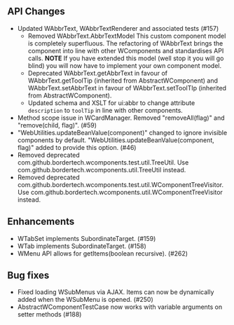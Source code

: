 ## API Changes
* Updated WAbbrText, WAbbrTextRenderer and associated tests (#157)
    * Removed WAbbrText.AbbrTextModel This custom component model is completely superfluous. The refactoring of WAbbrText brings the component into line with other WComponents and standardises API calls. **NOTE** If you have extended this model (well stop it you will go blind) you will now have to implement your own component model.
    * Deprecated WAbbrText.getAbbrText in favour of WAbbrText.getToolTip (inherited from AbstractWComponent) and WAbbrText.setAbbrText in favour of WAbbrText.setToolTIp (inherited from AbstractWComponent).
    * Updated schema and XSLT for ui:abbr to change attribute `description` to `toolTip` in line with other components.
* Method scope issue in WCardManager. Removed "removeAll(flag)" and "remove(child, flag)". (#59)
* "WebUtilities.updateBeanValue(component)" changed to ignore invisible components by default. "WebUtilities.updateBeanValue(component, flag)" added to provide this option. (#46)
* Removed deprecated com.github.bordertech.wcomponents.test.util.TreeUtil. Use com.github.bordertech.wcomponents.util.TreeUtil instead.
* Removed deprecated com.github.bordertech.wcomponents.test.util.WComponentTreeVisitor. Use com.github.bordertech.wcomponents.util.WComponentTreeVisitor instead.

## Enhancements
* WTabSet implements SubordinateTarget. (#159)
* WTab implements SubordinateTarget. (#158)
* WMenu API allows for getItems(boolean recursive). (#262)

## Bug fixes
* Fixed loading WSubMenus via AJAX. Items can now be dynamically added when the WSubMenu is opened. (#250)
* AbstractWComponentTestCase now works with variable arguments on setter methods (#188)
